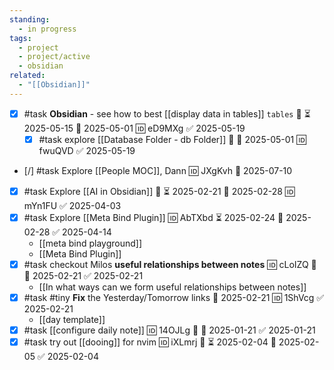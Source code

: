 ```yaml
---
standing:
  - in progress
tags:
  - project
  - project/active
  - obsidian
related:
  - "[[Obsidian]]"
---
```


- [x] #task **Obsidian** - see how to best [[display data in tables]] `tables` 🔼 ⏳ 2025-05-15 📅 2025-05-01 🆔 eD9MXg ✅ 2025-05-19
	- [x] #task explore [[Database Folder - db Folder]] 🔼 📅 2025-05-01 🆔 fwuQVD ✅ 2025-05-19
- [/] #task Explore [[People MOC]], Dann 🆔 JXgKvh 📅 2025-07-10

- [x] #task Explore [[AI in Obsidian]] 🔼 ⏳ 2025-02-21 📅 2025-02-28 🆔 mYn1FU ✅ 2025-04-03
- [x] #task Explore [[Meta Bind Plugin]] 🆔 AbTXbd ⏳ 2025-02-24 📅 2025-02-28 ✅ 2025-04-14
	- [[meta bind playground]]
	- [[Meta Bind Plugin]]
- [x] #task checkout Milos **useful relationships between notes** 🆔 cLoIZQ 🔼 📅 2025-02-21 ✅ 2025-02-21
	- [[In what ways can we form useful relationships between notes]]
- [x] #task #tiny **Fix** the Yesterday/Tomorrow links 📅 2025-02-21 🆔 1ShVcg ✅ 2025-02-21
	- [[day template]]
- [x] #task [[configure daily note]] 🆔 14OJLg 🔼 📅 2025-01-21 ✅ 2025-01-21
- [x] #task try out [[dooing]] for nvim 🆔 iXLmrj 🔼 ⏳ 2025-02-04 📅 2025-02-05 ✅ 2025-02-04
